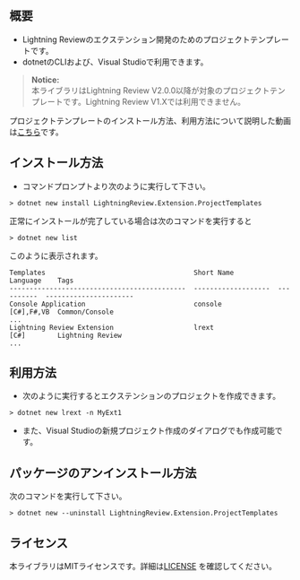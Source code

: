 ## 概要

*   Lightning Reviewのエクステンション開発のためのプロジェクトテンプレートです。
*   dotnetのCLIおよび、Visual Studioで利用できます。

> **Notice:**  
> 本ライブラリはLightning Review V2.0.0以降が対象のプロジェクトテンプレートです。Lightning Review V1.Xでは利用できません。

プロジェクトテンプレートのインストール方法、利用方法について説明した動画は[こちら](https://www.lightning-review.com/support/help/extension/visualstudio-template.mp4)です。

## インストール方法

*   コマンドプロンプトより次のように実行して下さい。

```
> dotnet new install LightningReview.Extension.ProjectTemplates
```

正常にインストールが完了している場合は次のコマンドを実行すると

```
> dotnet new list
```

このように表示されます。

```
Templates                                     Short Name           Language    Tags
--------------------------------------------  -------------------  ----------  ----------------------
Console Application                           console              [C#],F#,VB  Common/Console
...
Lightning Review Extension                    lrext                [C#]        Lightning Review
...
```

## 利用方法

*   次のように実行するとエクステンションのプロジェクトを作成できます。

```
> dotnet new lrext -n MyExt1
```

*   また、Visual Studioの新規プロジェクト作成のダイアログでも作成可能です。

## パッケージのアンインストール方法

次のコマンドを実行して下さい。

```
> dotnet new --uninstall LightningReview.Extension.ProjectTemplates
```

## ライセンス

本ライブラリはMITライセンスです。詳細は[LICENSE](https://github.com/denso-create/LightningReview-Extension-ProjectTemplates/blob/main/LICENSE) を確認してください。
